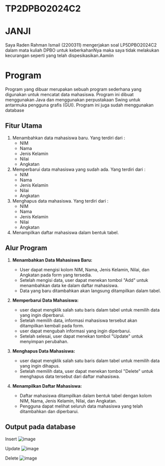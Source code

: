# TP2DPBO2024C2

# JANJI
Saya Raden Rahman Ismail (2200311) mengerjakan soal LP5DPBO2024C2 dalam mata kuliah DPBO untuk keberkahanNya maka saya tidak melakukan kecurangan seperti yang telah dispesikasikan.Aamiin

# Program
Program yang dibuar merupakan sebuah program sederhana yang digunakan untuk mencatat data mahasiswa. 
Program ini dibuat menggunakan Java dan menggunakan perpustakaan Swing untuk antarmuka pengguna grafis (GUI).
Program ini juga sudah menggunakan database

## Fitur Utama
1. Menambahkan data mahasiswa baru.
   Yang terdiri dari :
    - NIM
    - Nama
    - Jenis Kelamin
    - Nilai
    - Angkatan
2. Memperbarui data mahasiswa yang sudah ada.
   Yang terdiri dari :
    - NIM
    - Nama
    - Jenis Kelamin
    - Nilai
    - Angkatan
3. Menghapus data mahasiswa.
   Yang terdiri dari :
    - NIM
    - Nama
    - Jenis Kelamin
    - Nilai
    - Angkatan
4. Menampilkan daftar mahasiswa dalam bentuk tabel.

## Alur Program

1. **Menambahkan Data Mahasiswa Baru:**
   - User dapat mengisi kolom NIM, Nama, Jenis Kelamin, Nilai, dan Angkatan pada form yang tersedia.
   - Setelah mengisi data, user dapat menekan tombol "Add" untuk menambahkan data ke dalam daftar mahasiswa.
   - Data yang baru ditambahkan akan langsung ditampilkan dalam tabel.

2. **Memperbarui Data Mahasiswa:**
   - user dapat mengklik salah satu baris dalam tabel untuk memilih data yang ingin diperbarui.
   - Setelah memilih data, informasi mahasiswa tersebut akan ditampilkan kembali pada form.
   - user dapat mengubah informasi yang ingin diperbarui.
   - Setelah selesai, user dapat menekan tombol "Update" untuk menyimpan perubahan.

3. **Menghapus Data Mahasiswa:**
   - user dapat mengklik salah satu baris dalam tabel untuk memilih data yang ingin dihapus.
   - Setelah memilih data, user dapat menekan tombol "Delete" untuk menghapus data tersebut dari daftar mahasiswa.

4. **Menampilkan Daftar Mahasiswa:**
   - Daftar mahasiswa ditampilkan dalam bentuk tabel dengan kolom NIM, Nama, Jenis Kelamin, Nilai, dan Angkatan.
   - Pengguna dapat melihat seluruh data mahasiswa yang telah ditambahkan dan diperbarui.

## Output pada database
Insert 
![image](https://github.com/SuraGendil/TP2DPBO2024C2/assets/117885047/1e315080-1b25-4dc7-8d79-1a9f2be64bbf)

Update
![image](https://github.com/SuraGendil/TP2DPBO2024C2/assets/117885047/477a261c-e1ce-4657-9e75-df2617377808)

Delete
![image](https://github.com/SuraGendil/TP2DPBO2024C2/assets/117885047/736265bb-d1b9-4d29-a1b1-788a5d6cf37f)








